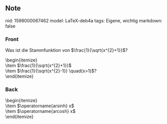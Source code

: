 ## Note
nid: 1598000067462
model: LaTeX-deb4a
tags: Eigene, wichtig
markdown: false

### Front
Was ist die Stammfunktion von $\frac{1}{\sqrt{x^{2}+1}}$?
<div>
  <div>
    \begin{itemize}
  </div>
  <div>
    \item $\frac{1}{\sqrt{x^{2}+1}}$
  </div>
  <div>
    \item $\frac{1}{\sqrt{x^{2}-1}} \quad(x>1)$?
  </div>
  <div>
    \end{itemize}
  </div>
</div>

### Back
<div>
  \begin{itemize}
</div>
<div>
  \item $\operatorname{arsinh} x$
</div>
<div>
  \item $\operatorname{arcosh} x$
</div>
<div>
  \end{itemize}
</div>
